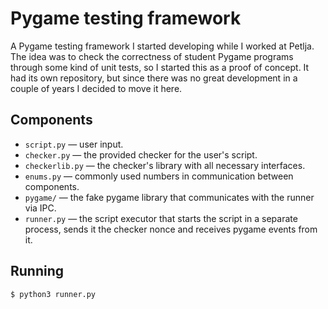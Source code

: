 # Pygame testing framework
A Pygame testing framework I started developing while I worked at Petlja. The idea was to check the correctness of student Pygame programs through some kind of unit tests, so I started this as a proof of concept. It had its own repository, but since there was no great development in a couple of years I decided to move it here.

## Components
- `script.py` — user input.
- `checker.py` — the provided checker for the user's script.
- `checkerlib.py` — the checker's library with all necessary interfaces.
- `enums.py` — commonly used numbers in communication between components.
- `pygame/` — the fake pygame library that communicates with the runner via IPC.
- `runner.py` — the script executor that starts the script in a separate process, sends it the checker nonce and receives pygame events from it.

## Running
```console
$ python3 runner.py
```
